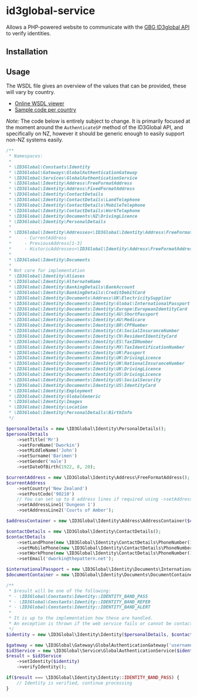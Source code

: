 # id3global-service
Allows a PHP-powered website to communicate with the [GBG ID3global API](http://www.gbgplc.com/uk/products/gbg-id3global/) to verify identities.

## Installation

## Usage
The WSDL file gives an overview of the values that can be provided, these will vary by country.
* [Online WSDL viewer](http://www.id3globalsupport.com/Website/content/Web-Service/WSDL%20Page/WSDL%20HTML/ID3%20Global%20WSDL-%20Live.xhtml)
* [Sample code per country](http://www.id3globalsupport.com/Website/Sample-Code.html)

*Note:* The code below is entirely subject to change. It is primarily focused at the moment around the `AuthenticateSP` method of the ID3Global API, and specifically on NZ, however it should be generic enough to easily support non-NZ systems easily.

```php
/**
 * Namespaces:
 *
 * \ID3Global\Constants\Identity
 * \ID3Global\Gateways\GlobalAuthenticationGateway
 * \ID3Global\Services\GlobalAuthenticationService
 * \ID3Global\Identity\Address\FreeFormatAddress
 * \ID3Global\Identity\Address\FixedFormatAddress
 * \ID3Global\Identity\ContactDetails
 * \ID3Global\Identity\ContactDetails\LandTelephone
 * \ID3Global\Identity\ContactDetails\MobileTelephone
 * \ID3Global\Identity\ContactDetails\WorkTelephone
 * \ID3Global\Identity\Documents\NZ\DrivingLicence
 * \ID3Global\Identity\PersonalDetails
 *
 * \ID3Global\Identity\Addresses<\ID3Global\Identity\Address\FreeFormatAddress, \ID3Global\Identity\Address\FixedFormatAddress>
 *     - CurrentAddress
 *     - PreviousAddress[1-3]
 *     - HistoricAddresses<\ID3Global\Identity\Address\FreeFormatAddress, \ID3Global\Identity\Address\FixedFormatAddress>
 *
 * \ID3Global\Identity\Documents
 *
 * Not core for implementation
 * \ID3Global\Identity\Aliases
 * \ID3Global\Identity\AlternateName
 * \ID3Global\Identity\BankingDetails\BankAccount
 * \ID3Global\Identity\BankingDetails\CreditDebitCard
 * \ID3Global\Identity\Documents\Address\UK\ElectricitySupplier
 * \ID3Global\Identity\Documents\Identity\Global\InternationalPassport
 * \ID3Global\Identity\Documents\Identity\Europe\EuropeanIdentityCard
 * \ID3Global\Identity\Documents\Identity\AU\ShortPassport
 * \ID3Global\Identity\Documents\Identity\AU\Medicare
 * \ID3Global\Identity\Documents\Identity\BR\CPFNumber
 * \ID3Global\Identity\Documents\Identity\CA\SocialInsuranceNumber
 * \ID3Global\Identity\Documents\Identity\CN\ResidentIdentityCard
 * \ID3Global\Identity\Documents\Identity\ES\TaxIDNumber
 * \ID3Global\Identity\Documents\Identity\MX\TaxIdentificationNumber
 * \ID3Global\Identity\Documents\Identity\UK\Passport
 * \ID3Global\Identity\Documents\Identity\UK\DrivingLicence
 * \ID3Global\Identity\Documents\Identity\UK\NationalInsuranceNumber
 * \ID3Global\Identity\Documents\Identity\UK\DrivingLicence
 * \ID3Global\Identity\Documents\Identity\US\DrivingLicence
 * \ID3Global\Identity\Documents\Identity\US\SocialSecurity
 * \ID3Global\Identity\Documents\Identity\US\IdentityCard
 * \ID3Global\Identity\Employment
 * \ID3Global\Identity\GlobalGeneric
 * \ID3Global\Identity\Images
 * \ID3Global\Identity\Location
 * \ID3Global\Identity\PersonalDetails\BirthInfo
 */

$personalDetails = new \ID3Global\Identity\PersonalDetails();
$personalDetails
    ->setTitle('Mr')
    ->setForeName('Dworkin')
    ->setMiddleName('John')
    ->setSurname('Barimen')
    ->setGender('male')
    ->setDateOfBirth(1922, 8, 20);

$currentAddress = new \ID3Global\Identity\Address\FreeFormatAddress();
$currentAddress
    ->setCountry('New Zealand')
    ->setPostCode('90210')
    // You can set up to 8 address lines if required using ->setAddressLine3(), ->setAddressLine8() etc.
    ->setAddressLine1('Dungeon 1')
    ->setAddressLine2('Courts of Amber');

$addressContainer = new \ID3Global\Identity\Address\AddressContainer($currentAddress);

$contactDetails = new \ID3Global\Identity\ContactDetails();
$contactDetails
    ->setLandPhone(new \ID3Global\Identity\ContactDetails\PhoneNumber(1234567890))
    ->setMobilePhone(new \ID3Global\Identity\ContactDetails\PhoneNumber(1234567890))
    ->setWorkPhone(new \ID3Global\Identity\ContactDetails\PhoneNumber(1234567890))
    ->setEmail('dworkin@thepattern.net');

$internationalPassport = new \ID3Global\Identity\Documents\InternationalPassport();
$documentContainer = new \ID3Global\Identity\Documents\DocumentContainer($internationalPassport);

/**
 * $result will be one of the following:
 * - \ID3Global\Constants\Identity::IDENTITY_BAND_PASS
 * - \ID3Global\Constants\Identity::IDENTITY_BAND_REFER
 * - \ID3Global\Constants\Identity::IDENTITY_BAND_ALERT
 *
 * It is up to the implementation how these are handled.
 * An exception is thrown if the web service fails or cannot be contacted.
 */
$identity = new \ID3Global\Identity\Identity($personalDetails, $contactDetails, $addressContainer, $documentContainer);

$gateway = new \ID3Global\Gateway\GlobalAuthenticationGateway('username', 'password');
$id3Service = new \ID3Global\Service\GlobalAuthenticationService($identity, 'profile-id', $gateway);
$result = $id3Service
    ->setIdentity($identity)
    ->verifyIdentity();

if($result === \ID3Global\Identity\Identity::IDENTITY_BAND_PASS) {
    // Identity is verified, continue processing
}
```
